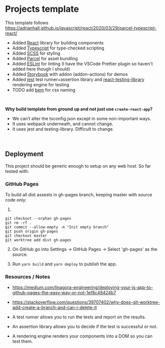 # Projects template 

This template follows https://adrianhall.github.io/javascript/react/2020/03/29/parcel-typescript-react/

- Added [React](https://reactjs.org/) library for building components
- Added [Typescript](https://www.typescriptlang.org/) for type-checked scripting
- Added [SCSS](https://sass-lang.com/) for styling
- Added [Parcel](https://parceljs.org/) for asset bundling
- Added [ESLint](https://eslint.org/) for linting (I have the VSCode Prettier plugin so haven't added here though I should)
- Added [Storybook](https://storybook.js.org/) with addon (addon-actions) for demos
- Added [jest](https://jestjs.io/) test runner+assertion library and [react-testing-library](https://testing-library.com/docs/react-testing-library/intro) rendering engine for testing
- TODO add [bem](http://getbem.com/) for css naming

<br/>

**Why build template from ground up and not just use `create-react-app`?**
- We can’t alter the tsconfig.json except in some non-important ways.
- It uses webpack underneath, and cannot change.
- It uses jest and testing-library. Difficult to change.

<br/>

## Deployment

This project should be generic enough to setup on any web host. So far tested with:


### GitHub Pages
To build all dist assests in gh-pages branch, keeping master with source code only:

1. 
```
git checkout --orphan gh-pages
git rm -rf .
git commit --allow-empty -m "Init empty branch"
git push origin gh-pages
git checkout master
git worktree add dist gh-pages
```

2. On GitHub go into Settings -> GitHub Pages -> Select 'gh-pages' as the source.

3. Run `yarn build` and `yarn deploy` to publish the app.




### Resources / Notes

- https://medium.com/linagora-engineering/deploying-your-js-app-to-github-pages-the-easy-way-or-not-1ef8c48424b7
- https://stackoverflow.com/questions/39707402/why-does-git-worktree-add-create-a-branch-and-can-i-delete-it

- A test runner allows you to run the tests and report on the results.
- An assertion library allows you to decide if the test is successful or not.
- A rendering engine renders your components into a DOM so you can test them.
